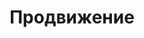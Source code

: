 ---
layout: category
title: Продвижение
description: Статьи о продвижении своего бренда и бизнеса в интернете
category: обновления
permalink: /category/Продвижение/
---